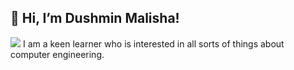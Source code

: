 ## 👋 Hi, I’m Dushmin Malisha!
![](https://komarev.com/ghpvc/?username=Malisha4065&color=red)
I am a keen learner who is interested in all sorts of things about computer engineering.
<!---
Malisha4065/Malisha4065 is a ✨ special ✨ repository because its `README.md` (this file) appears on your GitHub profile.
You can click the Preview link to take a look at your changes.
--->
